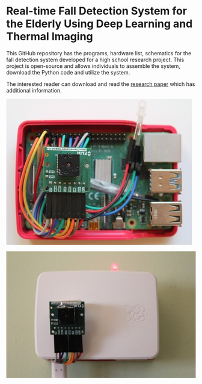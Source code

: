 # Real-time Fall Detection System for the Elderly Using Deep Learning and Thermal Imaging

This GitHub repository has the programs, hardware list, schematics for the fall detection system developed for a high school research project. This project is open-source and allows individuals to assemble the system, download the Python code and utilize the system. 

The interested reader can download and read the [research paper](https://github.com/vsv04/Fall-Detection-System/blob/master/RESEARCH%20PAPER/Research%20Paper.pdf) which has additional information.

![](https://github.com/vsv04/Fall-Detection-System/blob/master/SCHEMATICS/Images/Fall_detection_system_V2.jpg)


![](https://github.com/vsv04/Fall-Detection-System/blob/master/SCHEMATICS/Images/Fall_detection_system_V3.jpg)
